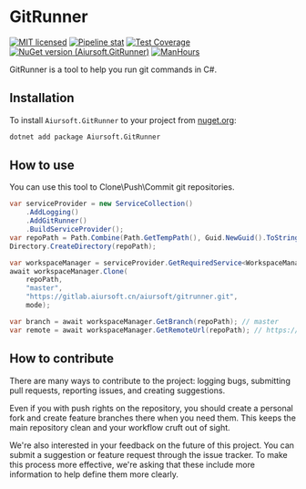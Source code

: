 # GitRunner

[![MIT licensed](https://img.shields.io/badge/license-MIT-blue.svg)](https://gitlab.aiursoft.cn/aiursoft/gitrunner/-/blob/master/LICENSE)
[![Pipeline stat](https://gitlab.aiursoft.cn/aiursoft/gitrunner/badges/master/pipeline.svg)](https://gitlab.aiursoft.cn/aiursoft/CSTools/-/pipelines)
[![Test Coverage](https://gitlab.aiursoft.cn/aiursoft/gitrunner/badges/master/coverage.svg)](https://gitlab.aiursoft.cn/aiursoft/gitrunner/-/pipelines)
[![NuGet version (Aiursoft.GitRunner)](https://img.shields.io/nuget/v/Aiursoft.gitrunner.svg)](https://www.nuget.org/packages/Aiursoft.gitrunner/)
[![ManHours](https://manhours.aiursoft.cn/r/gitlab.aiursoft.cn/aiursoft/gitrunner.svg)](https://gitlab.aiursoft.cn/aiursoft/gitrunner/-/commits/master?ref_type=heads)

GitRunner is a tool to help you run git commands in C#.

## Installation

To install `Aiursoft.GitRunner` to your project from [nuget.org](https://www.nuget.org/packages/Aiursoft.GitRunner/):

```bash
dotnet add package Aiursoft.GitRunner
```

## How to use

You can use this tool to Clone\Push\Commit git repositories.

```csharp
var serviceProvider = new ServiceCollection()
    .AddLogging()
    .AddGitRunner()
    .BuildServiceProvider();
var repoPath = Path.Combine(Path.GetTempPath(), Guid.NewGuid().ToString());
Directory.CreateDirectory(repoPath);

var workspaceManager = serviceProvider.GetRequiredService<WorkspaceManager>();
await workspaceManager.Clone(
    repoPath, 
    "master", 
    "https://gitlab.aiursoft.cn/aiursoft/gitrunner.git",
    mode);

var branch = await workspaceManager.GetBranch(repoPath); // master
var remote = await workspaceManager.GetRemoteUrl(repoPath); // https://gitlab.aiursoft.cn/aiursoft/gitrunner.git
```

## How to contribute

There are many ways to contribute to the project: logging bugs, submitting pull requests, reporting issues, and creating suggestions.

Even if you with push rights on the repository, you should create a personal fork and create feature branches there when you need them. This keeps the main repository clean and your workflow cruft out of sight.

We're also interested in your feedback on the future of this project. You can submit a suggestion or feature request through the issue tracker. To make this process more effective, we're asking that these include more information to help define them more clearly.
